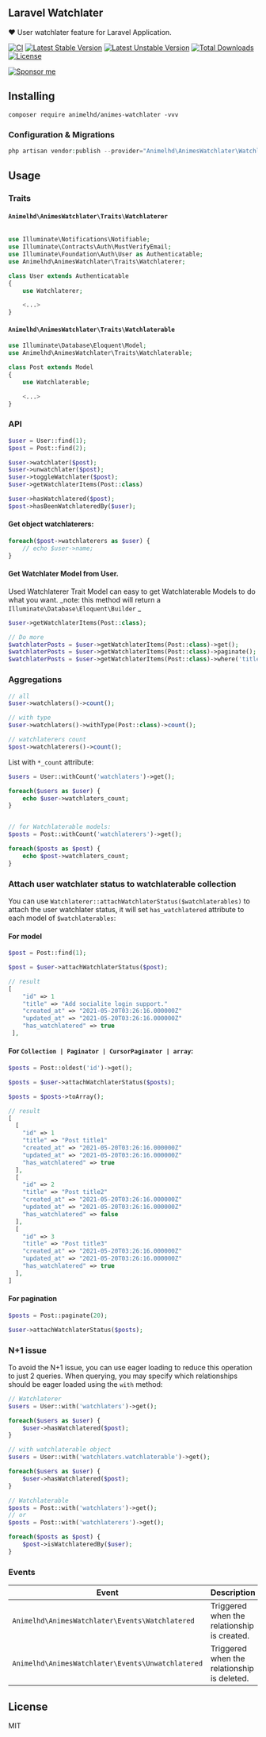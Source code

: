 ## Laravel Watchlater

❤️ User watchlater feature for Laravel Application.

[![CI](https://github.com/overtrue/laravel-watchlater/workflows/CI/badge.svg)](https://github.com/overtrue/laravel-watchlater/actions)
[![Latest Stable Version](https://poser.pugx.org/overtrue/laravel-watchlater/v/stable.svg)](https://packagist.org/packages/overtrue/laravel-watchlater)
[![Latest Unstable Version](https://poser.pugx.org/overtrue/laravel-watchlater/v/unstable.svg)](https://packagist.org/packages/overtrue/laravel-watchlater)
[![Total Downloads](https://poser.pugx.org/overtrue/laravel-watchlater/downloads)](https://packagist.org/packages/overtrue/laravel-watchlater)
[![License](https://poser.pugx.org/overtrue/laravel-watchlater/license)](https://packagist.org/packages/overtrue/laravel-watchlater)

[![Sponsor me](https://github.com/overtrue/overtrue/blob/master/sponsor-me-button-s.svg?raw=true)](https://github.com/sponsors/overtrue)

## Installing

```shell
composer require animelhd/animes-watchlater -vvv
```

### Configuration & Migrations

```php
php artisan vendor:publish --provider="Animelhd\AnimesWatchlater\WatchlaterServiceProvider"
```

## Usage

### Traits

#### `Animelhd\AnimesWatchlater\Traits\Watchlaterer`

```php

use Illuminate\Notifications\Notifiable;
use Illuminate\Contracts\Auth\MustVerifyEmail;
use Illuminate\Foundation\Auth\User as Authenticatable;
use Animelhd\AnimesWatchlater\Traits\Watchlaterer;

class User extends Authenticatable
{
    use Watchlaterer;

    <...>
}
```

#### `Animelhd\AnimesWatchlater\Traits\Watchlaterable`

```php
use Illuminate\Database\Eloquent\Model;
use Animelhd\AnimesWatchlater\Traits\Watchlaterable;

class Post extends Model
{
    use Watchlaterable;

    <...>
}
```

### API

```php
$user = User::find(1);
$post = Post::find(2);

$user->watchlater($post);
$user->unwatchlater($post);
$user->toggleWatchlater($post);
$user->getWatchlaterItems(Post::class)

$user->hasWatchlatered($post);
$post->hasBeenWatchlateredBy($user);
```

#### Get object watchlaterers:

```php
foreach($post->watchlaterers as $user) {
    // echo $user->name;
}
```

#### Get Watchlater Model from User.

Used Watchlaterer Trait Model can easy to get Watchlaterable Models to do what you want.
_note: this method will return a `Illuminate\Database\Eloquent\Builder` _

```php
$user->getWatchlaterItems(Post::class);

// Do more
$watchlaterPosts = $user->getWatchlaterItems(Post::class)->get();
$watchlaterPosts = $user->getWatchlaterItems(Post::class)->paginate();
$watchlaterPosts = $user->getWatchlaterItems(Post::class)->where('title', 'Laravel-Watchlater')->get();
```

### Aggregations

```php
// all
$user->watchlaters()->count();

// with type
$user->watchlaters()->withType(Post::class)->count();

// watchlaterers count
$post->watchlaterers()->count();
```

List with `*_count` attribute:

```php
$users = User::withCount('watchlaters')->get();

foreach($users as $user) {
    echo $user->watchlaters_count;
}


// for Watchlaterable models:
$posts = Post::withCount('watchlaterers')->get();

foreach($posts as $post) {
    echo $post->watchlaters_count;
}
```

### Attach user watchlater status to watchlaterable collection

You can use `Watchlaterer::attachWatchlaterStatus($watchlaterables)` to attach the user watchlater status, it will set `has_watchlatered` attribute to each model of `$watchlaterables`:

#### For model

```php
$post = Post::find(1);

$post = $user->attachWatchlaterStatus($post);

// result
[
    "id" => 1
    "title" => "Add socialite login support."
    "created_at" => "2021-05-20T03:26:16.000000Z"
    "updated_at" => "2021-05-20T03:26:16.000000Z"
    "has_watchlatered" => true
 ],
```

#### For `Collection | Paginator | CursorPaginator | array`:

```php
$posts = Post::oldest('id')->get();

$posts = $user->attachWatchlaterStatus($posts);

$posts = $posts->toArray();

// result
[
  [
    "id" => 1
    "title" => "Post title1"
    "created_at" => "2021-05-20T03:26:16.000000Z"
    "updated_at" => "2021-05-20T03:26:16.000000Z"
    "has_watchlatered" => true
  ],
  [
    "id" => 2
    "title" => "Post title2"
    "created_at" => "2021-05-20T03:26:16.000000Z"
    "updated_at" => "2021-05-20T03:26:16.000000Z"
    "has_watchlatered" => false
  ],
  [
    "id" => 3
    "title" => "Post title3"
    "created_at" => "2021-05-20T03:26:16.000000Z"
    "updated_at" => "2021-05-20T03:26:16.000000Z"
    "has_watchlatered" => true
  ],
]
```

#### For pagination

```php
$posts = Post::paginate(20);

$user->attachWatchlaterStatus($posts);
```

### N+1 issue

To avoid the N+1 issue, you can use eager loading to reduce this operation to just 2 queries. When querying, you may specify which relationships should be eager loaded using the `with` method:

```php
// Watchlaterer
$users = User::with('watchlaters')->get();

foreach($users as $user) {
    $user->hasWatchlatered($post);
}

// with watchlaterable object
$users = User::with('watchlaters.watchlaterable')->get();

foreach($users as $user) {
    $user->hasWatchlatered($post);
}

// Watchlaterable
$posts = Post::with('watchlaters')->get();
// or
$posts = Post::with('watchlaterers')->get();

foreach($posts as $post) {
    $post->isWatchlateredBy($user);
}
```

### Events

| **Event**                                     | **Description**                             |
| --------------------------------------------- | ------------------------------------------- |
| `Animelhd\AnimesWatchlater\Events\Watchlatered`   | Triggered when the relationship is created. |
| `Animelhd\AnimesWatchlater\Events\Unwatchlatered` | Triggered when the relationship is deleted. |

## License

MIT
